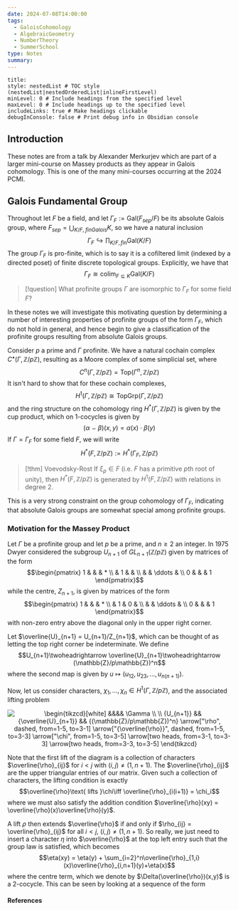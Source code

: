 ```yaml
---
date: 2024-07-08T14:00:00
tags:
  - GaloisCohomology
  - AlgebraicGeometry
  - NumberTheory
  - SummerSchool
type: Notes
summary:
---
```

```table-of-contents
title: 
style: nestedList # TOC style (nestedList|nestedOrderedList|inlineFirstLevel)
minLevel: 0 # Include headings from the specified level
maxLevel: 0 # Include headings up to the specified level
includeLinks: true # Make headings clickable
debugInConsole: false # Print debug info in Obsidian console
```
## Introduction

These notes are from a talk by Alexander Merkurjev which are part of a larger mini-course on Massey products as they appear in Galois cohomology. This is one of the many mini-courses occurring at the 2024 PCMI.

## Galois Fundamental Group

Throughout let $F$ be a field, and let $\Gamma_F := \text{Gal}(F_{sep}/F)$ be its absolute Galois group, where $F_{sep} = \bigcup_{K/F,\;finGalois}K$, so we have a natural inclusion
$$\Gamma_F\hookrightarrow \prod_{K/F,fin}\text{Gal}(K/F)$$
The group $\Gamma_F$ is pro-finite, which is to say it is a cofiltered limit (indexed by a directed poset) of finite discrete topological groups. Explicitly, we have that
$$\Gamma_F\cong \text{colim}_{F\subseteq K}\text{Gal}(K/F)$$

>[!question]
>What profinite groups $\Gamma$ are isomorphic to $\Gamma_F$ for some field $F$?

In these notes we will investigate this motivating question by determining a number of interesting properties of profinite groups of the form $\Gamma_F$, which do not hold in general, and hence begin to give a classification of the profinite groups resulting from absolute Galois groups.

Consider $p$ a prime and $\Gamma$ profinite. We have a natural cochain complex $C^\bullet(\Gamma,\mathbb{Z}/p\mathbb{Z})$, resulting as a Moore complex of some simplicial set, where
$$C^n(\Gamma,\mathbb{Z}/p\mathbb{Z}) = \mathsf{Top}(\Gamma^n,\mathbb{Z}/p\mathbb{Z})$$
It isn't hard to show that for these cochain complexes,
$$H^1(\Gamma,\mathbb{Z}/p\mathbb{Z}) \cong \mathsf{TopGrp}(\Gamma,\mathbb{Z}/p\mathbb{Z})$$
and the ring structure on the cohomology ring $H^*(\Gamma,\mathbb{Z}/p\mathbb{Z})$ is given by the cup product, which on $1$-cocycles is given by
$$(\alpha\smile\beta)(x,y) = \alpha(x)\cdot \beta(y)$$
If $\Gamma = \Gamma_F$ for some field $F$, we will write
$$H^*(F,\mathbb{Z}/p\mathbb{Z}) := H^*(\Gamma_F,\mathbb{Z}/p\mathbb{Z})$$

>[!thm] Voevodsky-Rost
>If $\xi_p \in F$ (i.e. $F$ has a primitive $p$th root of unity), then $H^*(F,\mathbb{Z}/p\mathbb{Z})$ is generated by $H^1(F,\mathbb{Z}/p\mathbb{Z})$ with relations in degree $2$.

This is a very strong constraint on the group cohomology of $\Gamma_F$, indicating that absolute Galois groups are somewhat special among profinite groups.

### Motivation for the Massey Product

Let $\Gamma$ be a profinite group and let $p$ be a prime, and $n\geq 2$ an integer. In 1975 Dwyer considered the subgroup $U_{n+1}$ of $GL_{n+1}(\mathbb{Z}/p\mathbb{Z})$ given by matrices of the form
$$\begin{pmatrix}
1 & & & * \\
& 1 & & \\
& & \ddots & \\
0 & & & 1
\end{pmatrix}$$
while the centre, $Z_{n+1}$, is given by matrices of the form
$$\begin{pmatrix}
1 & & & * \\
& 1 & 0 & \\
& & \ddots & \\
0 & & & 1
\end{pmatrix}$$
with non-zero entry above the diagonal only in the upper right corner.

Let $\overline{U}_{n+1} = U_{n+1}/Z_{n+1}$, which can be thought of as letting the top right corner be indeterminate. We define
$$U_{n+1}\twoheadrightarrow \overline{U}_{n+1}\twoheadrightarrow (\mathbb{Z}/p\mathbb{Z})^n$$
where the second map is given by $u\mapsto (u_{12},u_{23},...,u_{n(n+1)})$.

Now, let us consider characters, $\chi_1,...,\chi_n \in H^1(\Gamma,\mathbb{Z}/p\mathbb{Z})$, and the associated lifting problem

<p align="center"><img align="center" src="https://i.upmath.me/svg/%0A%5Cbegin%7Btikzcd%7D%5Bwhite%5D%0A%09%26%26%26%26%20%5CGamma%20%5C%5C%0A%09%5C%5C%0A%09%7BU_%7Bn%2B1%7D%7D%20%26%26%20%7B%5Coverline%7BU%7D_%7Bn%2B1%7D%7D%20%26%26%20%7B(%5Cmathbb%7BZ%7D%2Fp%5Cmathbb%7BZ%7D)%5En%7D%0A%09%5Carrow%5B%22%5Crho%22%2C%20dashed%2C%20from%3D1-5%2C%20to%3D3-1%5D%0A%09%5Carrow%5B%22%7B%5Coverline%7B%5Crho%7D%7D%22%2C%20dashed%2C%20from%3D1-5%2C%20to%3D3-3%5D%0A%09%5Carrow%5B%22%5Cchi%22%2C%20from%3D1-5%2C%20to%3D3-5%5D%0A%09%5Carrow%5Btwo%20heads%2C%20from%3D3-1%2C%20to%3D3-3%5D%0A%09%5Carrow%5Btwo%20heads%2C%20from%3D3-3%2C%20to%3D3-5%5D%0A%5Cend%7Btikzcd%7D%0A" alt="
\begin{tikzcd}[white]
	&amp;&amp;&amp;&amp; \Gamma \\
	\\
	{U_{n+1}} &amp;&amp; {\overline{U}_{n+1}} &amp;&amp; {(\mathbb{Z}/p\mathbb{Z})^n}
	\arrow[&quot;\rho&quot;, dashed, from=1-5, to=3-1]
	\arrow[&quot;{\overline{\rho}}&quot;, dashed, from=1-5, to=3-3]
	\arrow[&quot;\chi&quot;, from=1-5, to=3-5]
	\arrow[two heads, from=3-1, to=3-3]
	\arrow[two heads, from=3-3, to=3-5]
\end{tikzcd}
" /></p>

Note that the first lift of the diagram is a collection of characters $\overline{\rho}_{ij}$ for $i < j$ with $(i,j)\neq (1,n+1)$. The $\overline{\rho}_{ij}$ are the upper triangular entries of our matrix. Given such a collection of characters, the lifting condition is exactly
$$\overline{\rho}\text{ lifts }\chi\iff \overline{\rho}_{i(i+1)} = \chi_i$$
where we must also satisfy the addition condition $\overline{\rho}(xy) = \overline{\rho}(x)\overline{\rho}(y)$.

A lift $\rho$ then extends $\overline{\rho}$ if and only if $\rho_{ij} = \overline{\rho}_{ij}$ for all $i < j$, $(i,j)\neq (1,n+1)$. So really, we just need to insert a character $\eta$ into $\overline{\rho}$ at the top left entry such that the group law is satisfied, which becomes
$$\eta(xy) = \eta(y) + \sum_{i=2}^n\overline{\rho}_{1,i}(x)\overline{\rho}_{i,n+1}(y)+\eta(x)$$
where the centre term, which we denote by $\Delta(\overline{\rho})(x,y)$ is a $2$-cocycle. This can be seen by looking at a sequence of the form


#### References